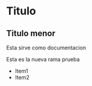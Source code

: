 # Titulo

## Titulo menor

Esta sirve como documentacion

Esta es la nueva rama prueba

- Item1
- Item2
